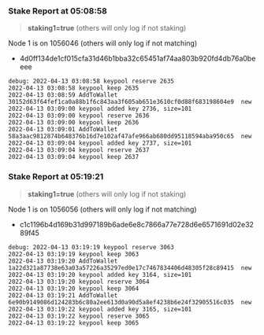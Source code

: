 
### Stake Report at 05:08:58

> **staking1=true** (others will only log if not staking)

Node 1 is on 1056046 (others will only log if not matching)
 - 4d0ff134de1cf015cfa31d46b1bba32c65451af74aa803b920fd4db76a0beeee
```
debug: 2022-04-13 03:08:58 keypool reserve 2635
2022-04-13 03:08:58 keypool keep 2635
2022-04-13 03:08:59 AddToWallet 30152d63f64fef1ca0a88b1f6c843aa3f605ab651e3610cf0d88f683198604e9  new
2022-04-13 03:09:00 keypool added key 2736, size=101
2022-04-13 03:09:00 keypool reserve 2636
2022-04-13 03:09:00 keypool keep 2636
2022-04-13 03:09:01 AddToWallet 58a3aac9812874b648376b16d7e102af47afe966ab680dd95118594aba950c65  new
2022-04-13 03:09:04 keypool added key 2737, size=101
2022-04-13 03:09:04 keypool reserve 2637
2022-04-13 03:09:04 keypool keep 2637
```

### Stake Report at 05:19:21

> **staking1=true** (others will only log if not staking)

Node 1 is on 1056056 (others will only log if not matching)
 - c1c1196b4d169b31d997189b6ade6e8c7866a77e728d6e6571691d02e3289f45
```
debug: 2022-04-13 03:19:19 keypool reserve 3063
2022-04-13 03:19:19 keypool keep 3063
2022-04-13 03:19:20 AddToWallet 1a22d321a87738e63a03a57226a35297ed0e17c7467834406d48305f28c89415  new
2022-04-13 03:19:20 keypool added key 3164, size=101
2022-04-13 03:19:20 keypool reserve 3064
2022-04-13 03:19:20 keypool keep 3064
2022-04-13 03:19:21 AddToWallet 6e90b9149086d124283b6c80a2ee613d0a90d5a8ef4238b6e24f32905516c035  new
2022-04-13 03:19:22 keypool added key 3165, size=101
2022-04-13 03:19:22 keypool reserve 3065
2022-04-13 03:19:22 keypool keep 3065
```
